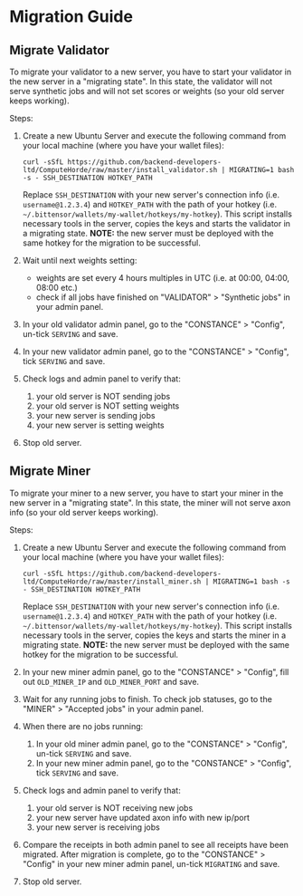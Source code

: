 # Migration Guide

## Migrate Validator

To migrate your validator to a new server, you have to start your validator in the new server in a "migrating state".
In this state, the validator will not serve synthetic jobs and will not set scores or weights (so your old server keeps working).

Steps:

1. Create a new Ubuntu Server and execute the following command from your local machine (where you have your wallet files):

   ```shell
   curl -sSfL https://github.com/backend-developers-ltd/ComputeHorde/raw/master/install_validator.sh | MIGRATING=1 bash -s - SSH_DESTINATION HOTKEY_PATH
   ```
   
   Replace `SSH_DESTINATION` with your new server's connection info (i.e. `username@1.2.3.4`)
   and `HOTKEY_PATH` with the path of your hotkey (i.e. `~/.bittensor/wallets/my-wallet/hotkeys/my-hotkey`).
   This script installs necessary tools in the server, copies the keys and starts the validator in a migrating state.
   **NOTE:** the new server must be deployed with the same hotkey for the migration to be successful.
2. Wait until next weights setting:
   - weights are set every 4 hours multiples in UTC (i.e. at 00:00, 04:00, 08:00 etc.) 
   - check if all jobs have finished on "VALIDATOR" > "Synthetic jobs" in your admin panel.
3. In your old validator admin panel, go to the "CONSTANCE" > "Config", un-tick `SERVING` and save.
4. In your new validator admin panel, go to the "CONSTANCE" > "Config", tick `SERVING` and save.
5. Check logs and admin panel to verify that:
   1. your old server is NOT sending jobs
   2. your old server is NOT setting weights
   3. your new server is sending jobs
   4. your new server is setting weights
6. Stop old server.


## Migrate Miner

To migrate your miner to a new server, you have to start your miner in the new server in a "migrating state".
In this state, the miner will not serve axon info (so your old server keeps working).

Steps:

1. Create a new Ubuntu Server and execute the following command from your local machine (where you have your wallet files):

   ```shell
   curl -sSfL https://github.com/backend-developers-ltd/ComputeHorde/raw/master/install_miner.sh | MIGRATING=1 bash -s - SSH_DESTINATION HOTKEY_PATH
   ```
   
   Replace `SSH_DESTINATION` with your new server's connection info (i.e. `username@1.2.3.4`)
   and `HOTKEY_PATH` with the path of your hotkey (i.e. `~/.bittensor/wallets/my-wallet/hotkeys/my-hotkey`).
   This script installs necessary tools in the server, copies the keys and starts the miner in a migrating state.
   **NOTE:** the new server must be deployed with the same hotkey for the migration to be successful.
2. In your new miner admin panel, go to the "CONSTANCE" > "Config", fill out `OLD_MINER_IP` and `OLD_MINER_PORT` and save. 
3. Wait for any running jobs to finish. To check job statuses, go to the "MINER" > "Accepted jobs" in your admin panel.
4. When there are no jobs running:
   1. In your old miner admin panel, go to the "CONSTANCE" > "Config", un-tick `SERVING` and save.
   2. In your new miner admin panel, go to the "CONSTANCE" > "Config", tick `SERVING` and save.
5. Check logs and admin panel to verify that:
   1. your old server is NOT receiving new jobs
   2. your new server have updated axon info with new ip/port
   3. your new server is receiving jobs
6. Compare the receipts in both admin panel to see all receipts have been migrated.
   After migration is complete, go to the "CONSTANCE" > "Config" in your new miner admin panel, un-tick `MIGRATING` and save.
7. Stop old server.
